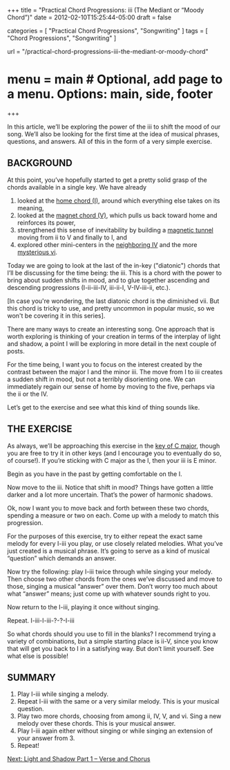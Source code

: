 +++
title = "Practical Chord Progressions: iii (The Mediant or “Moody Chord”)"
date = 2012-02-10T15:25:44-05:00
draft = false

categories = [
  "Practical Chord Progressions",
  "Songwriting"
]
tags = [
  "Chord Progressions",
  "Songwriting"
]

url = "/practical-chord-progressions-iii-the-mediant-or-moody-chord"

# menu = main # Optional, add page to a menu. Options: main, side, footer
+++

In this article, we’ll be exploring the power of the iii to shift the mood of our song. We’ll also be looking for the first time at the idea of musical phrases, questions, and answers. All of this in the form of a very simple exercise.

## BACKGROUND

At this point, you’ve hopefully started to get a pretty solid grasp of the chords available in a single key. We have already

1. looked at the [home chord (I)](/practical-chord-progressions-i-the-tonic/), around which everything else takes on its meaning,
2. looked at the [magnet chord (V)](/practical-chord-progressions-v-the-dominant/), which pulls us back toward home and reinforces its power,
3. strengthened this sense of inevitability by building a [magnetic tunnel](/practical-chord-progressions-ii-supertonic-magnetic-tunnel-chord) moving from ii to V and finally to I, and
4. explored other mini-centers in the [neighboring IV](/iv-the-subdominant-or-neighborhood-chord/) and the more [mysterious vi](/practical-chord-progressions-vi-the-relative-minor-or-shadowy-twin/).

Today we are going to look at the last of the in-key ("diatonic") chords that I’ll be discussing for the time being: the iii. This is a chord with the power to bring about sudden shifts in mood, and to glue together ascending and descending progressions (I-ii-iii-IV, iii-ii-I, V-IV-iii-ii, etc.).

\[In case you're wondering, the last diatonic chord is the diminished vii. But this chord is tricky to use, and pretty uncommon in popular music, so we won't be covering it in this series\].

There are many ways to create an interesting song. One approach that is worth exploring is thinking of your creation in terms of the interplay of light and shadow, a point I will be exploring in more detail in the next couple of posts.

For the time being, I want you to focus on the interest created by the contrast between the major I and the minor iii. The move from I to iii creates a sudden shift in mood, but not a terribly disorienting one. We can immediately regain our sense of home by moving to the five, perhaps via the ii or the IV.

Let’s get to the exercise and see what this kind of thing sounds like.

## THE EXERCISE
As always, we’ll be approaching this exercise in the [key of C major](/basics/key-of-c-major/), though you are free to try it in other keys (and I encourage you to eventually do so, of course!). If you’re sticking with C major as the I, then your iii is E minor.

Begin as you have in the past by getting comfortable on the I.

Now move to the iii. Notice that shift in mood? Things have gotten a little darker and a lot more uncertain. That’s the power of harmonic shadows.

Ok, now I want you to move back and forth between these two chords, spending a measure or two on each. Come up with a melody to match this progression.

For the purposes of this exercise, try to either repeat the exact same melody for every I-iii you play, or use closely related melodies. What you’ve just created is a musical phrase. It’s going to serve as a kind of musical “question” which demands an answer.

Now try the following: play I-iii twice through while singing your melody. Then choose two other chords from the ones we’ve discussed and move to those, singing a musical “answer” over them. Don’t worry too much about what “answer” means; just come up with whatever sounds right to you.

Now return to the I-iii, playing it once without singing.

Repeat. I-iii-I-iii-?-?-I-iii

So what chords should you use to fill in the blanks? I recommend trying a variety of combinations, but a simple starting place is ii-V, since you know that will get you back to I in a satisfying way. But don’t limit yourself. See what else is possible!

##  SUMMARY

1. Play I-iii while singing a melody.
2. Repeat I-iii with the same or a very similar melody. This is your musical question.
3. Play two more chords, choosing from among ii, IV, V, and vi. Sing a new melody over these chords. This is your musical answer.
4. Play I-iii again either without singing or while singing an extension of your answer from 3.
5. Repeat!

[Next: Light and Shadow Part 1 – Verse and Chorus](/light-and-shadow-part-1-verse-and-chorus/)


